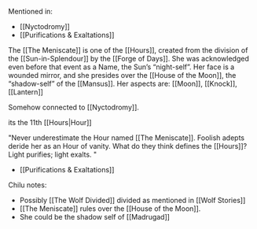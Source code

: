 Mentioned in:
- [[Nyctodromy]]
- [[Purifications & Exaltations]]

The [[The Meniscate]] is one of the [[Hours]], created from the division of the [[Sun-in-Splendour]] by the [[Forge of Days]]. She was acknowledged even before that event as a Name, the Sun’s “night-self”. Her face is a wounded mirror, and she presides over the [[House of the Moon]], the “shadow-self” of the [[Mansus]]. Her aspects are: [[Moon]], [[Knock]], [[Lantern]]

Somehow connected to [[Nyctodromy]].

its the 11th [[Hours|Hour]]

"Never underestimate the Hour named [[The Meniscate]]. Foolish adepts deride her as an Hour of vanity. What do they think defines the [[Hours]]? Light purifies; light exalts. "
- [[Purifications & Exaltations]]


Chilu notes:
- Possibly [[The Wolf Divided]] divided as mentioned in [[Wolf Stories]]
- [[The Meniscate]] rules over the [[House of the Moon]].
- She could be the shadow self of [[Madrugad]]